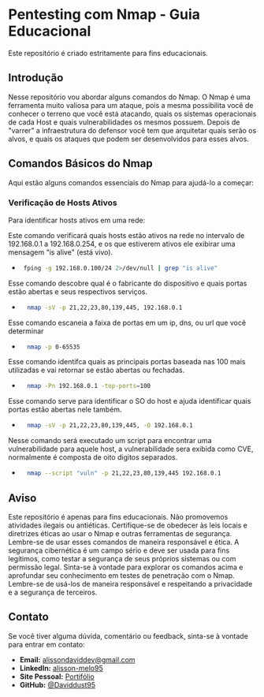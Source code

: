 # Pentesting com Nmap - Guia Educacional

Este repositório é criado estritamente para fins educacionais.

## Introdução
<justify>
Nesse repositório vou abordar alguns comandos do Nmap. O Nmap é uma ferramenta muito valiosa para um ataque, pois a mesma possibilita você de conhecer o terreno que você está atacando, quais os sistemas operacionais de cada Host e quais vulnerabilidades os mesmos possuem. Depois de "varrer" a infraestrutura do defensor você tem que arquitetar quais serão os alvos, e quais os ataques que podem ser desenvolvidos para esses alvos.
</justify>
  
## Comandos Básicos do Nmap

Aqui estão alguns comandos essenciais do Nmap para ajudá-lo a começar:

### Verificação de Hosts Ativos

Para identificar hosts ativos em uma rede:

Este comando verificará quais hosts estão ativos na rede no intervalo de 192.168.0.1 a 192.168.0.254, e os que estiverem ativos ele exibirar uma mensagem "is alive" (está vivo).
-  ```bash
    fping -g 192.168.0.100/24 2>/dev/null | grep "is alive"

Esse comando descobre qual é o fabricante do dispositivo e quais portas estão abertas e seus respectivos serviços.
- ```bash
    nmap -sV -p 21,22,23,80,139,445, 192.168.0.1

Esse comando escaneia a faixa de portas em um ip, dns, ou url que você determinar
- ```bash
    nmap -p 0-65535

Esse comando identifca quais as principais portas baseada nas 100 mais utilizadas e vai retornar se estão abertas ou fechadas.
- ```bash
    nmap -Pn 192.168.0.1 -top-ports=100

Esse comando serve para identificar o SO do host e ajuda identificar quais portas estão abertas nele também.
- ```bash
    nmap -sV -p 21,22,23,80,139,445, -O 192.168.0.1

Nesse comando será executado um script para encontrar uma vulnerabilidade para aquele host, a vulnerabilidade sera exibida como CVE, normalmente é composta de oito digitos separados.
- ```bash
    nmap --script "vuln" -p 21,22,23,80,139,445 192.168.0.1

## Aviso
<justify>
Este repositório é apenas para fins educacionais. Não promovemos atividades ilegais ou antiéticas. Certifique-se de obedecer às leis locais e diretrizes éticas ao usar o Nmap e outras ferramentas de segurança.
Lembre-se de usar esses comandos de maneira responsável e ética. A segurança cibernética é um campo sério e deve ser usada para fins legítimos, como testar a segurança de seus próprios sistemas ou com permissão legal.
Sinta-se à vontade para explorar os comandos acima e aprofundar seu conhecimento em testes de penetração com o Nmap. Lembre-se de usá-los de maneira responsável e respeitando a privacidade e a segurança de terceiros.
<justify>

## Contato
Se você tiver alguma dúvida, comentário ou feedback, sinta-se à vontade para entrar em contato:

- **Email:** alissondaviddev@gmail.com
- **LinkedIn:** [alisson-melo95](https://www.linkedin.com/in/alisson-melo95/) 
- **Site Pessoal:** [Portifólio](https://alissondev.tech)
- **GitHub:** [@Daviddust95](https://github.com/Daviddust95)

